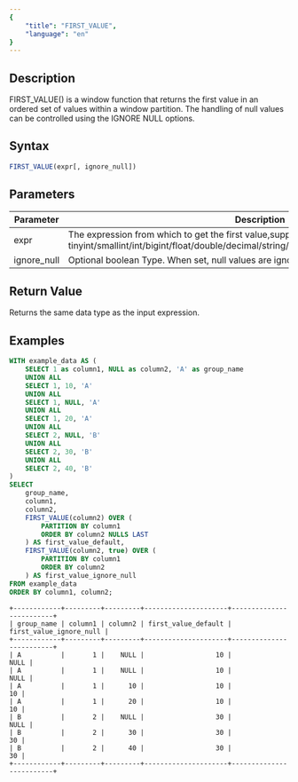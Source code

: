 ```yaml
---
{
    "title": "FIRST_VALUE",
    "language": "en"
}
---
```


## Description

FIRST_VALUE() is a window function that returns the first value in an ordered set of values within a window partition. The handling of null values can be controlled using the IGNORE NULL options.

## Syntax

```sql
FIRST_VALUE(expr[, ignore_null])
```

## Parameters
| Parameter           | Description                                                                                                         |
| ------------------- | ------------------------------------------------------------------------------------------------------------------- |
| expr                | The expression from which to get the first value,supported: tinyint/smallint/int/bigint/float/double/decimal/string/date/datetime/array/struct/map/bitmap                                                                    |
| ignore_null         | Optional boolean Type. When set, null values are ignored, returning the first non-null value                                     |

## Return Value

Returns the same data type as the input expression.

## Examples

```sql
WITH example_data AS (
    SELECT 1 as column1, NULL as column2, 'A' as group_name
    UNION ALL
    SELECT 1, 10, 'A'
    UNION ALL
    SELECT 1, NULL, 'A'
    UNION ALL
    SELECT 1, 20, 'A'
    UNION ALL
    SELECT 2, NULL, 'B'
    UNION ALL
    SELECT 2, 30, 'B'
    UNION ALL
    SELECT 2, 40, 'B'
)
SELECT 
    group_name,
    column1,
    column2,
    FIRST_VALUE(column2) OVER (
        PARTITION BY column1 
        ORDER BY column2 NULLS LAST
    ) AS first_value_default,
    FIRST_VALUE(column2, true) OVER (
        PARTITION BY column1 
        ORDER BY column2
    ) AS first_value_ignore_null
FROM example_data
ORDER BY column1, column2;
```

```text
+------------+---------+---------+---------------------+-------------------------+
| group_name | column1 | column2 | first_value_default | first_value_ignore_null |
+------------+---------+---------+---------------------+-------------------------+
| A          |       1 |    NULL |                  10 |                    NULL |
| A          |       1 |    NULL |                  10 |                    NULL |
| A          |       1 |      10 |                  10 |                      10 |
| A          |       1 |      20 |                  10 |                      10 |
| B          |       2 |    NULL |                  30 |                    NULL |
| B          |       2 |      30 |                  30 |                      30 |
| B          |       2 |      40 |                  30 |                      30 |
+------------+---------+---------+---------------------+-------------------------+
```